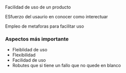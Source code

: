 Facilidad de uso de un producto

ESfuerzo del usaurio en conocer como interectuar

Empleo de metaforas para facilitar uso

### Aspectos más importante

* Fleiblidad de uso
* Flexibilidad
* Facilidad de uso
* Robutes que si tiene un fallo que no quede en blanco
